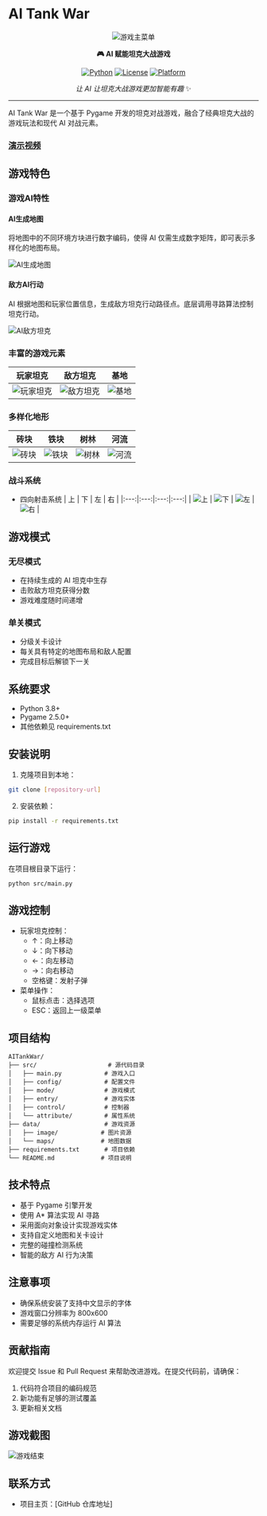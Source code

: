 # AI Tank War

<div align="center">

![游戏主菜单](src/data/image/menu/background.png)

**🎮 AI 赋能坦克大战游戏**

[![Python](https://img.shields.io/badge/Python-3.8+-blue.svg)](https://python.org)
[![License](https://img.shields.io/badge/License-MIT-green.svg)](LICENSE)
[![Platform](https://img.shields.io/badge/platform-windows-lightgrey.svg)](https://github.com)

*让 AI 让坦克大战游戏更加智能有趣* ✨

</div>

---
AI Tank War 是一个基于 Pygame 开发的坦克对战游戏，融合了经典坦克大战的游戏玩法和现代 AI 对战元素。


### [演示视频](https://www.bilibili.com/video/BV1mu8TzsEX7)

## 游戏特色

### 游戏AI特性
#### AI生成地图
将地图中的不同环境方块进行数字编码，使得 AI 仅需生成数字矩阵，即可表示多样化的地图布局。

![AI生成地图](src/external_data/tank_map.png) 
#### 敌方AI行动
AI 根据地图和玩家位置信息，生成敌方坦克行动路径点。底层调用寻路算法控制坦克行动。

![AI敌方坦克](src/external_data/enemy_AI.gif) 

### 丰富的游戏元素

| 玩家坦克 | 敌方坦克 | 基地 |
|:---:|:---:|:---:|
| ![玩家坦克](src/data/image/tank/tank_T1_0.png) | ![敌方坦克](src/data/image/tank/enemy_1_0.png) | ![基地](src/data/image/base/home.png) |

### 多样化地形

| 砖块 | 铁块 | 树林 | 河流 |
|:---:|:---:|:---:|:---:|
| ![砖块](src/data/image/terrain/brick.png) | ![铁块](src/data/image/terrain/iron.png) | ![树林](src/data/image/terrain/tree.png) | ![河流](src/data/image/terrain/river1.png) |

### 战斗系统

- 四向射击系统
  | 上 | 下 | 左 | 右 |
  |:---:|:---:|:---:|:---:|
  | ![上](src/data/image/bullet/bullet_up.png) | ![下](src/data/image/bullet/bullet_down.png) | ![左](src/data/image/bullet/bullet_left.png) | ![右](src/data/image/bullet/bullet_right.png) |

## 游戏模式

### 无尽模式
- 在持续生成的 AI 坦克中生存
- 击败敌方坦克获得分数
- 游戏难度随时间递增

### 单关模式
- 分级关卡设计
- 每关具有特定的地图布局和敌人配置
- 完成目标后解锁下一关

## 系统要求

- Python 3.8+
- Pygame 2.5.0+
- 其他依赖见 requirements.txt

## 安装说明

1. 克隆项目到本地：
```bash
git clone [repository-url]
```

2. 安装依赖：
```bash
pip install -r requirements.txt
```

## 运行游戏

在项目根目录下运行：
```bash
python src/main.py
```

## 游戏控制

- 玩家坦克控制：
  - ↑：向上移动
  - ↓：向下移动
  - ←：向左移动
  - →：向右移动
  - 空格键：发射子弹
- 菜单操作：
  - 鼠标点击：选择选项
  - ESC：返回上一级菜单

## 项目结构

```
AITankWar/
├── src/                    # 源代码目录
│   ├── main.py            # 游戏入口
│   ├── config/            # 配置文件
│   ├── mode/              # 游戏模式
│   ├── entry/             # 游戏实体
│   ├── control/           # 控制器
│   └── attribute/         # 属性系统
├── data/                  # 游戏资源
│   ├── image/            # 图片资源
│   └── maps/             # 地图数据
├── requirements.txt       # 项目依赖
└── README.md             # 项目说明
```

## 技术特点

- 基于 Pygame 引擎开发
- 使用 A* 算法实现 AI 寻路
- 采用面向对象设计实现游戏实体
- 支持自定义地图和关卡设计
- 完整的碰撞检测系统
- 智能的敌方 AI 行为决策

## 注意事项

- 确保系统安装了支持中文显示的字体
- 游戏窗口分辨率为 800x600
- 需要足够的系统内存运行 AI 算法

## 贡献指南

欢迎提交 Issue 和 Pull Request 来帮助改进游戏。在提交代码前，请确保：

1. 代码符合项目的编码规范
2. 新功能有足够的测试覆盖
3. 更新相关文档

## 游戏截图

![游戏结束](src/data/image/status/gameover.png)

## 联系方式

- 项目主页：[GitHub 仓库地址]